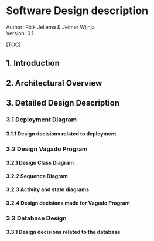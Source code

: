 # Software Design description

Author: Rick Jellema & Jelmer Wijnja  
Version: 0.1

[TOC]

## 1. Introduction

## 2. Architectural Overview

## 3. Detailed Design Description
### 3.1 Deployment Diagram
#### 3.1.1 Design decisions related to deployment

### 3.2 Design Vagado Program
#### 3.2.1 Design Class Diagram
#### 3.2.2 Sequence Diagram
#### 3.2.3 Activity and state diagrams
#### 3.2.4 Design decisions made for Vagado Program

### 3.3 Database Design
#### 3.3.1 Design decisions related to the database
